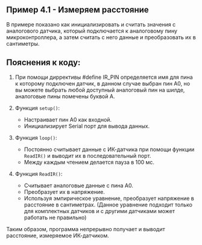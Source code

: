 ## Пример 4.1 - Измеряем расстояние

В примере показано как инициализировать и считать значения с аналогового датчика, который подключается к аналоговому пину микроконтроллера, а затем считать с него данные и преобразовать их в сантиметры.

## Пояснения к коду:

1. При помощи диррективы #define IR_PIN определяется имя для пина к которому подключен датчик, в данном случае выбран пин A0, но вы можете выбрать  любой доступный аналоговый пин на шилде, аналоговые пины помечены буквой A.

2. Функция `setup()`:
   - Настраивает пин A0 как входной.
   - Инициализирует Serial порт для вывода данных.

3. Функция `loop()`:
   - Постоянно считывает данные с ИК-датчика при помощи функции `ReadIR()` и выводит их в последовательный порт.
   - Между каждым чтением делается пауза в 100 мс.

4. Функция `ReadIR()`:
   - Считывает аналоговые данные с пина A0.
   - Преобразует их в напряжение.
   - Используя эмпирическое уравнение, преобразует напряжение в расстояние в сантиметрах. (Данное уравнение подходит только для комплектных датчиков и с другими датчиками может работать не правильно)

Таким образом, программа непрерывно получает и выводит расстояние, измеряемое ИК-датчиком.